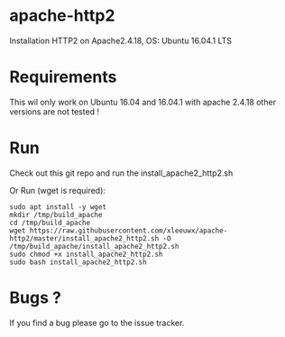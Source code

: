 # apache-http2
Installation HTTP2 on Apache2.4.18, OS: Ubuntu 16.04.1 LTS 

# Requirements
This wil only work on Ubuntu 16.04 and 16.04.1 with apache 2.4.18 other versions are not tested !

# Run
Check out this git repo and run the install_apache2_http2.sh

Or Run (wget is required):

    sudo apt install -y wget 
    mkdir /tmp/build_apache
    cd /tmp/build_apache
    wget https://raw.githubusercontent.com/xleeuwx/apache-http2/master/install_apache2_http2.sh -O /tmp/build_apache/install_apache2_http2.sh
    sudo chmod +x install_apache2_http2.sh
    sudo bash install_apache2_http2.sh
    
# Bugs ?
If you find a bug please go to the issue tracker.
